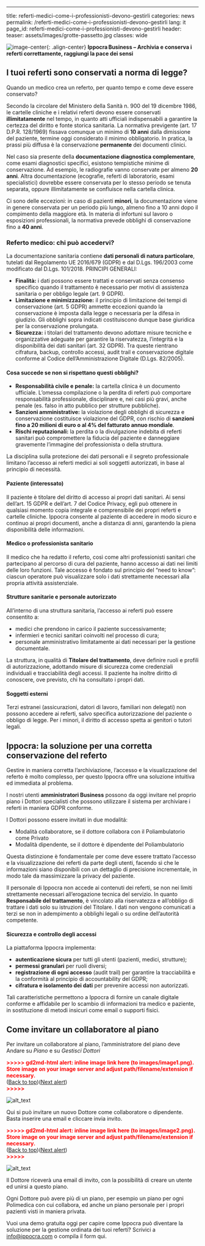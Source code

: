 ---
title: referti-medici-come-i-professionisti-devono-gestirli
categories: news
permalink: /referti-medici-come-i-professionisti-devono-gestirli
lang: it
page_id: referti-medici-come-i-professionisti-devono-gestirli
header:
    teaser: assets/images/grotte-passetto.jpg
classes: wide


<!-- [![](img.jpg)](img.jpg) -->
![image-center](assets/images/grotte-passetto.jpg){: .align-center}
**Ippocra Business – Archivia e conserva i referti correttamente, raggiungi la pace dei sensi**


## I tuoi referti sono conservati a norma di legge?

Quando un medico crea un referto, per quanto tempo e come deve essere conservato?

Secondo la circolare del Ministero della Sanità n. 900 del 19 dicembre 1986, le cartelle cliniche e i relativi referti devono essere conservati **illimitatamente** nel tempo, in quanto atti ufficiali indispensabili a garantire la certezza del diritto e fonte storica sanitaria. La normativa previgente (art. 17 D.P.R. 128/1969) fissava comunque un minimo di **10 anni** dalla dimissione del paziente, termine oggi considerato il minimo obbligatorio. In pratica, la prassi più diffusa è la conservazione **permanente** dei documenti clinici.

Nel caso sia presente della **documentazione diagnostica complementare**, come esami diagnostici specifici, esistono tempistiche minime di conservazione. Ad esempio, le radiografie vanno conservate per almeno **20 anni**. Altra documentazione (ecografie, referti di laboratorio, esami specialistici) dovrebbe essere conservata per lo stesso periodo se tenuta separata, oppure illimitatamente se confluisce nella cartella clinica.

Ci sono delle eccezioni: in caso di pazienti **minori**, la documentazione viene in genere conservata per un periodo più lungo, almeno fino a 10 anni dopo il compimento della maggiore età. In materia di infortuni sul lavoro o esposizioni professionali, la normativa prevede obblighi di conservazione fino a **40 anni**.


### Referto medico: chi può accedervi?

La documentazione sanitaria contiene **dati personali di natura particolare**, tutelati dal Regolamento UE 2016/679 (GDPR) e dal D.Lgs. 196/2003 come modificato dal D.Lgs. 101/2018. PRINCIPI GENERALI:



* **Finalità:** i dati possono essere trattati e conservati senza consenso specifico quando il trattamento è necessario per motivi di assistenza sanitaria o per obbligo legale (art. 9 GDPR).
* **Limitazione e minimizzazione:** il principio di limitazione dei tempi di conservazione (art. 5 GDPR) ammette eccezioni quando la conservazione è imposta dalla legge o necessaria per la difesa in giudizio. Gli obblighi sopra indicati costituiscono dunque base giuridica per la conservazione prolungata.
* **Sicurezza:** i titolari del trattamento devono adottare misure tecniche e organizzative adeguate per garantire la riservatezza, l’integrità e la disponibilità dei dati sanitari (art. 32 GDPR). Tra queste rientrano cifratura, backup, controllo accessi, audit trail e conservazione digitale conforme al Codice dell’Amministrazione Digitale (D.Lgs. 82/2005).


#### Cosa succede se non si rispettano questi obblighi?



* **Responsabilità civile e penale:** la cartella clinica è un documento ufficiale. L’omessa compilazione o la perdita di referti può comportare responsabilità professionale, disciplinare e, nei casi più gravi, anche penale (es. falso in atto pubblico per strutture pubbliche).
* **Sanzioni amministrative:** la violazione degli obblighi di sicurezza e conservazione costituisce violazione del GDPR, con rischio di **sanzioni fino a 20 milioni di euro o al 4% del fatturato annuo mondiale**.
* **Rischi reputazionali:** la perdita o la divulgazione indebita di referti sanitari può compromettere la fiducia del paziente e danneggiare gravemente l’immagine del professionista o della struttura.

La disciplina sulla protezione dei dati personali e il segreto professionale limitano l’accesso ai referti medici ai soli soggetti autorizzati, in base al principio di necessità.


#### **Paziente (interessato)**

Il paziente è titolare del diritto di accesso ai propri dati sanitari. Ai sensi dell’art. 15 GDPR e dell’art. 7 del Codice Privacy, egli può ottenere in qualsiasi momento copia integrale e comprensibile dei propri referti e cartelle cliniche. Ippocra consente al paziente di accedere in modo sicuro e continuo ai propri documenti, anche a distanza di anni, garantendo la piena disponibilità delle informazioni.


#### **Medico o professionista sanitario**

Il medico che ha redatto il referto, così come altri professionisti sanitari che partecipano al percorso di cura del paziente, hanno accesso ai dati nei limiti delle loro funzioni. Tale accesso è fondato sul principio del “need to know”: ciascun operatore può visualizzare solo i dati strettamente necessari alla propria attività assistenziale.


#### **Strutture sanitarie e personale autorizzato**

All’interno di una struttura sanitaria, l’accesso ai referti può essere consentito a:



* medici che prendono in carico il paziente successivamente;
* infermieri e tecnici sanitari coinvolti nel processo di cura;
* personale amministrativo limitatamente ai dati necessari per la gestione documentale.

La struttura, in qualità di **Titolare del trattamento**, deve definire ruoli e profili di autorizzazione, adottando misure di sicurezza come credenziali individuali e tracciabilità degli accessi. Il paziente ha inoltre diritto di conoscere, ove previsto, chi ha consultato i propri dati.


#### **Soggetti esterni**

Terzi estranei (assicurazioni, datori di lavoro, familiari non delegati) non possono accedere ai referti, salvo specifica autorizzazione del paziente o obbligo di legge. Per i minori, il diritto di accesso spetta ai genitori o tutori legali.


## Ippocra: la soluzione per una corretta conservazione del referto

Gestire in maniera corretta l’archiviazione, l’accesso e la visualizzazione del referto è molto complesso, per questo Ippocra offre una soluzione intuitiva ed immediata al problema.

I nostri utenti **amministratori Business** possono da oggi invitare nel proprio piano i Dottori specialisti che possono utilizzare il sistema per archiviare i referti in maniera GDPR conforme.

I Dottori possono essere invitati in due modalitá:



* Modalità collaboratore, se il dottore collabora con il Poliambulatorio come Privato
* Modalità dipendente, se il dottore è dipendente del Poliambulatorio

Questa distinzione è fondamentale per come deve essere trattato l’accesso e la visualizzazione dei referti da parte degli utenti, facendo sì che le informazioni siano disponibili con un dettaglio di precisione incrementale, in modo tale da massimizzare la privacy del paziente.

Il personale di Ippocra non accede ai contenuti dei referti, se non nei limiti strettamente necessari all’erogazione tecnica del servizio. In quanto **Responsabile del trattamento**, è vincolato alla riservatezza e all’obbligo di trattare i dati solo su istruzioni del Titolare. I dati non vengono comunicati a terzi se non in adempimento a obblighi legali o su ordine dell’autorità competente.


#### Sicurezza e controllo degli accessi

La piattaforma Ippocra implementa:



* **autenticazione sicura** per tutti gli utenti (pazienti, medici, strutture);
* **permessi granulari** per ruoli diversi;
* **registrazione di ogni accesso** (audit trail) per garantire la tracciabilità e la conformità al principio di accountability del GDPR;
* **cifratura e isolamento dei dati** per prevenire accessi non autorizzati.

Tali caratteristiche permettono a Ippocra di fornire un canale digitale conforme e affidabile per lo scambio di informazioni tra medico e paziente, in sostituzione di metodi insicuri come email o supporti fisici.


## Come invitare un collaboratore al piano

Per invitare un collaboratore al piano, l’amministratore del piano deve Andare su *Piano* e su *Gestisci Dottori*

 



<p id="gdcalert1" ><span style="color: red; font-weight: bold">>>>>>  gd2md-html alert: inline image link here (to images/image1.png). Store image on your image server and adjust path/filename/extension if necessary. </span><br>(<a href="#">Back to top</a>)(<a href="#gdcalert2">Next alert</a>)<br><span style="color: red; font-weight: bold">>>>>> </span></p>


![alt_text](images/image1.png "image_tooltip")


Qui si può invitare un nuovo Dottore come collaboratore o dipendente. Basta inserire una email e cliccare invia invito.

<p id="gdcalert2" ><span style="color: red; font-weight: bold">>>>>>  gd2md-html alert: inline image link here (to images/image2.png). Store image on your image server and adjust path/filename/extension if necessary. </span><br>(<a href="#">Back to top</a>)(<a href="#gdcalert3">Next alert</a>)<br><span style="color: red; font-weight: bold">>>>>> </span></p>


![alt_text](images/image2.png "image_tooltip")
 

Il Dottore riceverà una email di invito, con la possibilità di creare un utente ed unirsi a questo piano.

Ogni Dottore può avere più di un piano, per esempio un piano per ogni Polimedica con cui collabora, ed anche un piano personale per i propri pazienti visti in maniera privata.

Vuoi una demo gratuita oggi per capire come Ippocra può diventare la soluzione per la gestione ordinata dei tuoi referti? Scrivici a [info@ippocra.com](mailto:info@ippocra.com) o compila il form qui.
